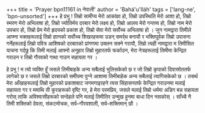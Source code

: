 +++
title = 'Prayer bpn11161 in नेपाली'
author = 'Bahá'u'lláh'
tags = ['lang-ne', 'bpn-unsorted']
+++
हे प्रभु ! तिम्रो सामीप्य मेरो आकांक्षा हो, तिम्रो उपस्थिति मेरो आशा हो, तिम्रो स्मरण मेरो अभिलाषा हो, तिम्रो ज्योतिर्मय दरबार मेरो लक्ष्य हो, तिम्रो आलय मेरो गन्तव्य हो, तिम्रो नाम मेरो उपचार हो, तिम्रो प्रेम मेरो हृदयको प्रकाश हो, तिम्रो सेवा मेरो सर्वोच्च अभिलाषा हो । जुन नामद्वारा तिमीले आफ्ना भक्तहरूलाई तिम्रो ज्ञानको सर्वोच्च शिखरहरूमा उडन् समर्र्थ बनायौ र भक्तिपूर्वक तिम्रो उपासना गर्नेहरूलाई तिम्रो पवित्र आशिषको दरबारको प्रांगणमा उक्लन सक्ने गरायौ, तिम्रो त्यही नामद्वारा म तिमीसित याचना गर्दछु कि तिमी मलाई आफ्नो अनुहार तिम्रो मुहारतर्फ फर्काउन, मेरा नेत्रहरूलाई तिमीमा केन्द्रित गराउन र तिम्रो गौरवको गाथा गाउन सहायता गर । 

हे प्रभु ! म त्यो व्यक्ति हूँ जसले तिमीबाहके अन्य सबैलाई भुलिसकेको छ र जो तिम्रो कृपाको दिवास्रोततर्फ लागेको छ र जसले तिम्रो दरबारको समीपमा पुग्ने आशामा तिमीबाहेक अन्य सबैलाई त्यागिसकेको छ । तसर्थ मेरा आँखाहरूलाई तिम्रो मुहारको प्रकाशबाट जगमगाइरहने त्यस सिंहासनतर्फ केन्द्रित गराउनमा मलाई सहायता गर र ममाथि ती कुराहरूको वृष्टि गर, हे मेरा परमप्रिय, जसले मलाई तिम्रो धर्ममा अडिग बन्न सहायता गरोस् ताकि अविश्वासीहरूको सन्देहले पनि मलाई तिमीतिर उन्मुख हुनमा बाधा दिन नसकोस् । साँच्चै नै तिमी शक्तिको देवता, संकटमोचक, सर्व–गौरवशाली, सर्व–शक्तिमान् छौ ।
